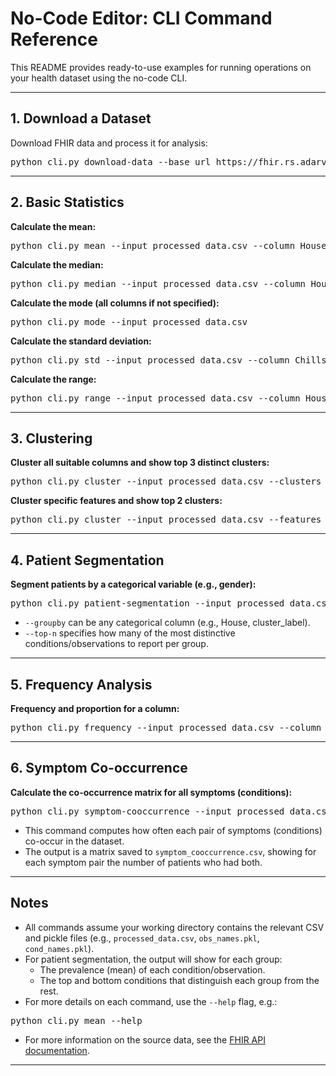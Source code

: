 # No-Code Editor: CLI Command Reference

This README provides ready-to-use examples for running operations on your health dataset using the no-code CLI.

---

## 1. Download a Dataset

Download FHIR data and process it for analysis:

<pre>python cli.py download-data --base_url https://fhir.rs.adarv.in/fhir --dataset_name LeptoDemo</pre>


---

## 2. Basic Statistics

**Calculate the mean:**

<pre>python cli.py mean --input processed_data.csv --column House</pre>


**Calculate the median:**

<pre>python cli.py median --input processed_data.csv --column House</pre>

**Calculate the mode (all columns if not specified):**

<pre>python cli.py mode --input processed_data.csv</pre>


**Calculate the standard deviation:**

<pre>python cli.py std --input processed_data.csv --column Chills</pre>


**Calculate the range:**

<pre>python cli.py range --input processed_data.csv --column House</pre>


---

## 3. Clustering

**Cluster all suitable columns and show top 3 distinct clusters:**

<pre>python cli.py cluster --input processed_data.csv --clusters 3 --topx 3</pre>

**Cluster specific features and show top 2 clusters:**

<pre>python cli.py cluster --input processed_data.csv --features gender,Chills --clusters 3 --topx 2</pre>


---

## 4. Patient Segmentation

**Segment patients by a categorical variable (e.g., gender):**

<pre>python cli.py patient-segmentation --input processed_data.csv --groupby gender --obs-names-path obs_names.pkl --cond-names-path cond_names.pkl --top-n 5</pre>

- `--groupby` can be any categorical column (e.g., House, cluster_label).
- `--top-n` specifies how many of the most distinctive conditions/observations to report per group.

---

## 5. Frequency Analysis

**Frequency and proportion for a column:**

<pre>python cli.py frequency --input processed_data.csv --column Gender --proportion</pre>


---

## 6. Symptom Co-occurrence

**Calculate the co-occurrence matrix for all symptoms (conditions):**

<pre>python cli.py symptom-cooccurrence --input processed_data.csv --cond-names-path cond_names.pkl --output symptom_cooccurrence.csv</pre>

- This command computes how often each pair of symptoms (conditions) co-occur in the dataset.
- The output is a matrix saved to `symptom_cooccurrence.csv`, showing for each symptom pair the number of patients who had both.

---

## Notes

- All commands assume your working directory contains the relevant CSV and pickle files (e.g., `processed_data.csv`, `obs_names.pkl`, `cond_names.pkl`).
- For patient segmentation, the output will show for each group:
  - The prevalence (mean) of each condition/observation.
  - The top and bottom conditions that distinguish each group from the rest.
- For more details on each command, use the `--help` flag, e.g.:

<pre>python cli.py mean --help</pre>

- For more information on the source data, see the [FHIR API documentation](https://fhir.rs.adarv.in/fhir).

---
